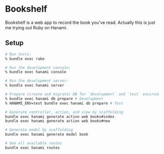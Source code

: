 # Bookshelf

Bookshelf is a web app to record the book you've read. Actually this is just me trying out Ruby on Hanami.

## Setup

```bash
# Run tests:
% bundle exec rake

# Run the development console:
% bundle exec hanami console

# Run the development server:
% bundle exec hanami server

# Prepare (create and migrate) DB for `development` and `test` environments:
% bundle exec hanami db prepare # Development
% HANAMI_ENV=test bundle exec hanami db prepare # Test

# Generate controller, action, and view by scaffolding
bundle exec hanami generate action web books#index
bundle exec hanami generate action web books#new

# Generate model by scaffolding
bundle exec hanami generate model book

# See all available routes
bundle exec hanami routes
```
